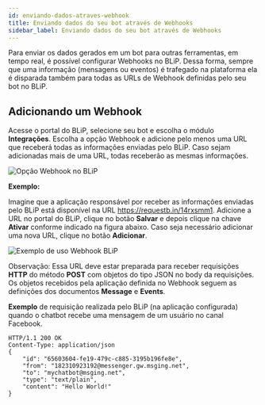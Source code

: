 ```yaml
---
id: enviando-dados-atraves-webhook
title: Enviando dados do seu bot através de Webhooks
sidebar_label: Enviando dados do seu bot através de Webhooks
---
```


Para enviar os dados gerados em um bot para outras ferramentas, em tempo real, é possível configurar Webhooks no BLiP. Dessa forma, sempre que uma informação (mensagens ou eventos) é trafegado na plataforma ela é disparada também para todas as URLs de Webhook definidas pelo seu bot no BLiP.

## Adicionando um Webhook

Acesse o portal do BLiP, selecione seu bot e escolha o módulo **Integrações**. Escolha a opção Webhook e adicione pelo menos uma URL que receberá todas as informações enviadas pelo BLiP. Caso sejam adicionadas mais de uma URL, todas receberão as mesmas informações.

![Opção Webhook no BLiP](/img/analytics/webhook/webhook-enviando-dados-atraves-webhook-1.png)<br>

**Exemplo:**

Imagine que a aplicação responsável por receber as informações enviadas pelo BLiP está disponível na URL <https://requestb.in/14rxsmm1>. Adicione a URL no portal do BLiP, clique no botão **Salvar** e depois clique na chave **Ativar** conforme indicado na figura abaixo. Caso seja necessário adicionar uma nova URL, clique no botão **Adicionar**.

![Exemplo de uso Webhook BLiP](/img/analytics/webhook/webhook-enviando-dados-atraves-webhook-2.png)<br>

Observação: Essa URL deve estar preparada para receber requisições **HTTP** do método **POST** com objetos do tipo JSON no body da requisições. Os objetos recebidos pela aplicação definida no Webhook seguem as definições dos documentos **Message** e **Events**.

**Exemplo** de requisição realizada pelo BLiP (na aplicação configurada) quando o chatbot recebe uma mensagem de um usuário no canal Facebook.

```http
HTTP/1.1 200 OK
Content-Type: application/json
{
    "id": "65603604-fe19-479c-c885-3195b196fe8e",
    "from": "182310923192@messenger.gw.msging.net",
    "to": "mychatbot@msging.net",
    "type": "text/plain",
    "content": "Hello World!"
}
```
